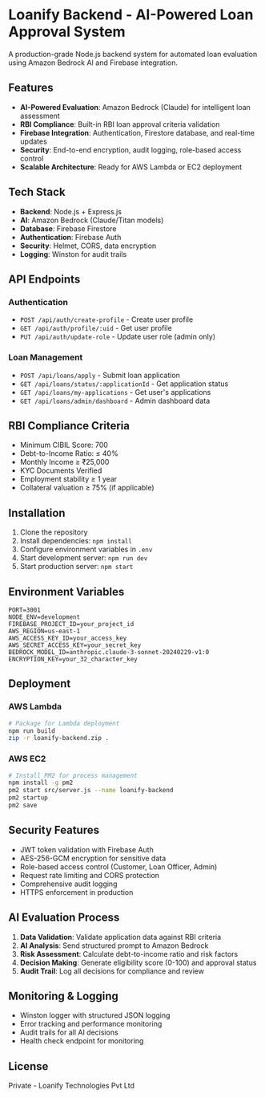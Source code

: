 # Loanify Backend - AI-Powered Loan Approval System

A production-grade Node.js backend system for automated loan evaluation using Amazon Bedrock AI and Firebase integration.

## Features

- **AI-Powered Evaluation**: Amazon Bedrock (Claude) for intelligent loan assessment
- **RBI Compliance**: Built-in RBI loan approval criteria validation
- **Firebase Integration**: Authentication, Firestore database, and real-time updates
- **Security**: End-to-end encryption, audit logging, role-based access control
- **Scalable Architecture**: Ready for AWS Lambda or EC2 deployment

## Tech Stack

- **Backend**: Node.js + Express.js
- **AI**: Amazon Bedrock (Claude/Titan models)
- **Database**: Firebase Firestore
- **Authentication**: Firebase Auth
- **Security**: Helmet, CORS, data encryption
- **Logging**: Winston for audit trails

## API Endpoints

### Authentication
- `POST /api/auth/create-profile` - Create user profile
- `GET /api/auth/profile/:uid` - Get user profile
- `PUT /api/auth/update-role` - Update user role (admin only)

### Loan Management
- `POST /api/loans/apply` - Submit loan application
- `GET /api/loans/status/:applicationId` - Get application status
- `GET /api/loans/my-applications` - Get user's applications
- `GET /api/loans/admin/dashboard` - Admin dashboard data

## RBI Compliance Criteria

- Minimum CIBIL Score: 700
- Debt-to-Income Ratio: ≤ 40%
- Monthly Income ≥ ₹25,000
- KYC Documents Verified
- Employment stability ≥ 1 year
- Collateral valuation ≥ 75% (if applicable)

## Installation

1. Clone the repository
2. Install dependencies: `npm install`
3. Configure environment variables in `.env`
4. Start development server: `npm run dev`
5. Start production server: `npm start`

## Environment Variables

```env
PORT=3001
NODE_ENV=development
FIREBASE_PROJECT_ID=your_project_id
AWS_REGION=us-east-1
AWS_ACCESS_KEY_ID=your_access_key
AWS_SECRET_ACCESS_KEY=your_secret_key
BEDROCK_MODEL_ID=anthropic.claude-3-sonnet-20240229-v1:0
ENCRYPTION_KEY=your_32_character_key
```

## Deployment

### AWS Lambda
```bash
# Package for Lambda deployment
npm run build
zip -r loanify-backend.zip .
```

### AWS EC2
```bash
# Install PM2 for process management
npm install -g pm2
pm2 start src/server.js --name loanify-backend
pm2 startup
pm2 save
```

## Security Features

- JWT token validation with Firebase Auth
- AES-256-GCM encryption for sensitive data
- Role-based access control (Customer, Loan Officer, Admin)
- Request rate limiting and CORS protection
- Comprehensive audit logging
- HTTPS enforcement in production

## AI Evaluation Process

1. **Data Validation**: Validate application data against RBI criteria
2. **AI Analysis**: Send structured prompt to Amazon Bedrock
3. **Risk Assessment**: Calculate debt-to-income ratio and risk factors
4. **Decision Making**: Generate eligibility score (0-100) and approval status
5. **Audit Trail**: Log all decisions for compliance and review

## Monitoring & Logging

- Winston logger with structured JSON logging
- Error tracking and performance monitoring
- Audit trails for all AI decisions
- Health check endpoint for monitoring

## License

Private - Loanify Technologies Pvt Ltd